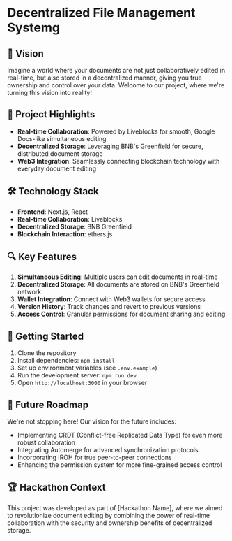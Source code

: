 # Decentralized File Management Systemg

## 🚀 Vision

Imagine a world where your documents are not just collaboratively edited in real-time, but also stored in a decentralized manner, giving you true ownership and control over your data. Welcome to our project, where we're turning this vision into reality!

## 🌟 Project Highlights

- **Real-time Collaboration**: Powered by Liveblocks for smooth, Google Docs-like simultaneous editing
- **Decentralized Storage**: Leveraging BNB's Greenfield for secure, distributed document storage
- **Web3 Integration**: Seamlessly connecting blockchain technology with everyday document editing

## 🛠 Technology Stack

- **Frontend**: Next.js, React
- **Real-time Collaboration**: Liveblocks
- **Decentralized Storage**: BNB Greenfield
- **Blockchain Interaction**: ethers.js

## 🔍 Key Features

1. **Simultaneous Editing**: Multiple users can edit documents in real-time
2. **Decentralized Storage**: All documents are stored on BNB's Greenfield network
3. **Wallet Integration**: Connect with Web3 wallets for secure access
4. **Version History**: Track changes and revert to previous versions
5. **Access Control**: Granular permissions for document sharing and editing

## 🚀 Getting Started

1. Clone the repository
2. Install dependencies: `npm install`
3. Set up environment variables (see `.env.example`)
4. Run the development server: `npm run dev`
5. Open `http://localhost:3000` in your browser

## 🔮 Future Roadmap

We're not stopping here! Our vision for the future includes:

- Implementing CRDT (Conflict-free Replicated Data Type) for even more robust collaboration
- Integrating Automerge for advanced synchronization protocols
- Incorporating IROH for true peer-to-peer connections
- Enhancing the permission system for more fine-grained access control

## 🏆 Hackathon Context

This project was developed as part of [Hackathon Name], where we aimed to revolutionize document editing by combining the power of real-time collaboration with the security and ownership benefits of decentralized storage.
